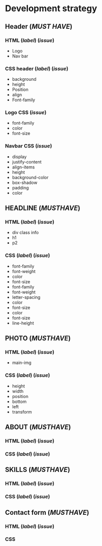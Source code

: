 # Development strategy

## Header (_MUST HAVE_)

### HTML (_label_) (_issue_)

- Logo 
- Nav bar

### CSS header (_label_) (_issue_)

- background
- height
- Position
- align
- Font-family

### Logo CSS (_issue_)

- font-family
- color
- font-size

### Navbar CSS (_issue_)

- display
- justify-content
- align-items 
- height
- background-color
- box-shadow
- padding
- color

## HEADLINE (_MUSTHAVE_)

### HTML (_label_) (_issue_)

- div class info
- h1
- p2

### CSS (_label_) (_issue_)

- font-family
- font-weight
- color
- font-size
- font-family
- font-weight
- letter-spacing
- color
- font-size
- color
- font-size
- line-height
 
## PHOTO (_MUSTHAVE_)

### HTML (_label_) (_issue_)

- main-img

### CSS (_label_) (_issue_)

- height
- width
- position
- bottom
- left
- transform

## ABOUT (_MUSTHAVE_)

### HTML (_label_) (_issue_)


### CSS (_label_) (_issue_)

## SKILLS (_MUSTHAVE_)

### HTML (_label_) (_issue_)


### CSS (_label_) (_issue_)


## Contact form (_MUSTHAVE_)

### HTML (_label_) (_issue_)

### CSS


